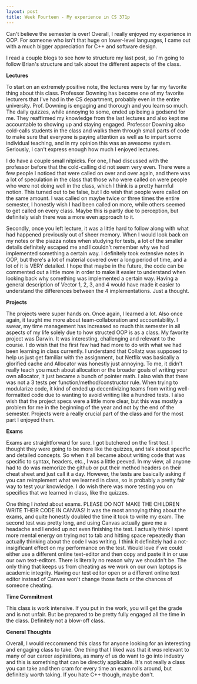 ```yaml
---
layout: post
title: Week Fourteen - My experience in CS 371p
---
```


Can't believe the semester is over! Overall, I really enjoyed my experience in OOP. For someone who isn't that huge on lower-level languages, I came out with a much bigger appreciation for C++ and software design. 

I read a couple blogs to see how to structure my last post, so I'm going to follow Brian's structure and talk about the different aspects of the class. 

**Lectures**

To start on an extremely positive note, the lectures were by far my favorite thing about this class. Professor Downing has become one of my favorite lecturers that I've had in the CS department, probably even in the entire university. Prof. Downing is engaging and thorough and you learn so much. The daily quizzes, while annoying to some, ended up being a godsend for me. They reaffirmed my knowledge from the last lectures and also kept me accountable to showing up and staying engaged. Professor Downing also cold-calls students in the class and walks them through small parts of code to make sure that everyone is paying attention as well as to impart some individual teaching, and in my opinion this was an awesome system. Seriously, I can't express enough how much I enjoyed lectures. 

I do have a couple small nitpicks. For one, I had discussed with the professor before that the cold-calling did not seem very even. There were a few people I noticed that were called on over and over again, and there was a lot of speculation in the class that those who were called on were people who were not doing well in the class, which I think is a pretty harmful notion. This turned out to be false, but I do wish that people were called on the same amount. I was called on maybe twice or three times the entire semester, I honestly wish I had been called on more, while others seemed to get called on every class. Maybe this is partly due to perception, but definitely wish there was a more even approach to it. 

Secondly, once you left lecture, it was a little hard to follow along with what had happened previously out of sheer memory. When I would look back on my notes or the piazza notes when studying for tests, a lot of the smaller details definitely escaped me and I couldn't remember why we had implemented something a certain way. I definitely took extensive notes in OOP, but there's a lot of material covered over a long period of time, and a lot of it is VERY detailed. I hope that maybe in the future, the code can be commented out a little more in order to make it easier to understand when looking back why something was implemented a certain way. Having a general description of Vector 1, 2, 3, and 4 would have made it easier to understand the differences between the 4 implementations. Just a thought.  


**Projects**

The projects were super hands on. Once again, I learned a lot. Also once again, it taught me more about team-collaboration and accountability. I swear, my time management has increased so much this semester in all aspects of my life solely due to how structed OOP is as a class. My favorite project was Darwin. It was interesting, challenging and relevant to the course. I do wish that the first few had had more to do with what we had been learning in class currently. I understand that Collatz was supposed to help us just get familiar with the assignment, but Netflix was basically a glorified cache and Allocator was honestly just annoying. To me, it didn't really teach you much about allocation or the broader goals of writing your own allocator, it just became a bunch of pointer math. I also wish that there was not a 3 tests per function/method/constructor rule. When trying to modularize code, it kind of ended up decentivizing teams from writing well-formatted code due to wanting to avoid writing like a hundred tests. I also wish that the project specs were a little more clear, but this was mostly a problem for me in the beginning of the year and not by the end of the semester. Projects were a really crucial part of the class and for the most part I enjoyed them. 


**Exams**

Exams are straightforward for sure. I got butchered on the first test. I thought they were going to be more like the quizzes, and talk about specific and detailed concepts. So when it all became about writing code that was specific to syntax, headers, etc., I was a little peeved. In my view, all anyone had to do was memorize the github or put their method headers on their cheat sheet and just call it a day. However, the tests are basically asking if you can reimplement what we learned in class, so is probably a pretty fair way to test your knowledge. I do wish there was more testing you on specifics that we learned in class, like the quizzes. 

One thing I *hated* about exams. PLEASE DO NOT MAKE THE CHILDREN WRITE THEIR CODE IN CANVAS! It was the most annoying thing about the exams, and quite honestly doubled the time it took to write my exam. The second test was pretty long, and using Canvas actually gave me a headache and I ended up not even finishing the test. I actually think I spent more mental energy on trying not to tab and hitting space repeatedly than actually thinking about the code I was writing. I think it definitely had a not-insigificant effect on my performance on the test. Would love if we could either use a different online text-editor and then copy and paste it in or use our own text-editors. There is literally no reason why we shouldn't be. The only thing that keeps us from cheating as we work on our own laptops is academic integrity. Having our test editor open or a different online text editor instead of Canvas won't change those facts or the chances of someone cheating. 

**Time Commitment**

This class is work intensive. If you put in the work, you will get the grade and is not unfair. But be prepared to be pretty fully engaged all the time in the class. Definitely not a blow-off class. 

**General Thoughts**

Overall, I would reccommend this class for anyone looking for an interesting and engaging class to take. One thing that I liked was that it *was* relevant to many of our career aspirations, as many of us do want to go into industry and this is something that can be directly applicable. It's not really a class you can take and then cram for every time an exam rolls around, but definitely worth taking. If you hate C++ though, maybe don't.